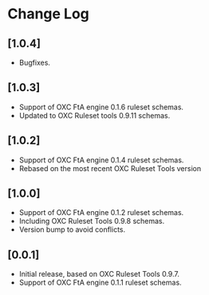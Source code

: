 # Change Log
## [1.0.4]
- Bugfixes.
## [1.0.3]
- Support of OXC FtA engine 0.1.6 ruleset schemas.
- Updated to OXC Ruleset tools 0.9.11 schemas.
## [1.0.2]
- Support of OXC FtA engine 0.1.4 ruleset schemas.
- Rebased on the most recent OXC Ruleset Tools version

## [1.0.0]
- Support of OXC FtA engine 0.1.2 ruleset schemas.
- Including OXC Ruleset Tools 0.9.8 schemas.
- Version bump to avoid conflicts.

## [0.0.1]
- Initial release, based on OXC Ruleset Tools 0.9.7.
- Support of OXC FtA engine 0.1.1 ruleset schemas.
